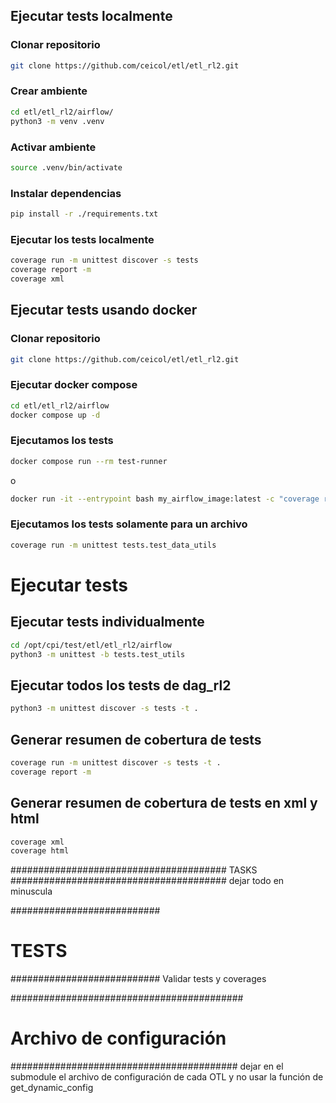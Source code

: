 ## Ejecutar tests localmente

### Clonar repositorio

```bash
git clone https://github.com/ceicol/etl/etl_rl2.git
```

### Crear ambiente

```bash
cd etl/etl_rl2/airflow/
python3 -m venv .venv
```

### Activar ambiente

```bash
source .venv/bin/activate
```

### Instalar dependencias

```bash
pip install -r ./requirements.txt
```

### Ejecutar los tests localmente

```bash
coverage run -m unittest discover -s tests
coverage report -m
coverage xml
```

## Ejecutar tests usando docker

### Clonar repositorio

```bash
git clone https://github.com/ceicol/etl/etl_rl2.git
```

###  Ejecutar docker compose

```bash
cd etl/etl_rl2/airflow
docker compose up -d
```

### Ejecutamos los tests

```bash
docker compose run --rm test-runner
```

o

```bash
docker run -it --entrypoint bash my_airflow_image:latest -c "coverage run -m unittest discover -s /app/tests && coverage report -m && coverage xml && echo 'Tests finalizados.'"
```

### Ejecutamos los tests solamente para un archivo

```bash
coverage run -m unittest tests.test_data_utils
```



# Ejecutar tests

## Ejecutar tests individualmente
```bash
cd /opt/cpi/test/etl/etl_rl2/airflow
python3 -m unittest -b tests.test_utils
```
## Ejecutar todos los tests de dag_rl2
```bash
python3 -m unittest discover -s tests -t .
```

## Generar resumen de cobertura de tests
```bash
coverage run -m unittest discover -s tests -t .
coverage report -m
```
## Generar resumen de cobertura de tests en xml y html
```bash
coverage xml
coverage html
```




#######################################
TASKS
#######################################
dejar todo en minuscula

###########################
# TESTS
###########################
Validar tests y coverages

##########################################
# Archivo de configuración
#########################################
dejar en el submodule el archivo de configuración de cada OTL
y no usar la función de get_dynamic_config